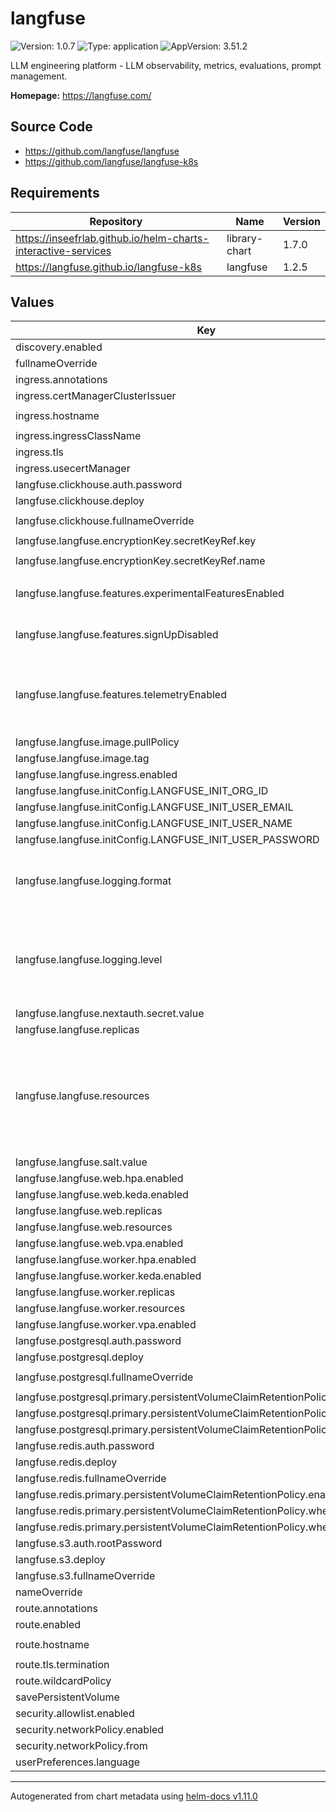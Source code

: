 # langfuse

![Version: 1.0.7](https://img.shields.io/badge/Version-1.0.7-informational?style=flat-square) ![Type: application](https://img.shields.io/badge/Type-application-informational?style=flat-square) ![AppVersion: 3.51.2](https://img.shields.io/badge/AppVersion-3.51.2-informational?style=flat-square)

LLM engineering platform - LLM observability, metrics, evaluations, prompt management.

**Homepage:** <https://langfuse.com/>

## Source Code

* <https://github.com/langfuse/langfuse>
* <https://github.com/langfuse/langfuse-k8s>

## Requirements

| Repository | Name | Version |
|------------|------|---------|
| https://inseefrlab.github.io/helm-charts-interactive-services | library-chart | 1.7.0 |
| https://langfuse.github.io/langfuse-k8s | langfuse | 1.2.5 |

## Values

| Key | Type | Default | Description |
|-----|------|---------|-------------|
| discovery.enabled | bool | `true` |  |
| fullnameOverride | string | `""` |  |
| ingress.annotations | list | `[]` |  |
| ingress.certManagerClusterIssuer | string | `""` |  |
| ingress.hostname | string | `"chart-example.local"` |  |
| ingress.ingressClassName | string | `""` |  |
| ingress.tls | bool | `true` |  |
| ingress.usecertManager | bool | `false` |  |
| langfuse.clickhouse.auth.password | string | `"change-me"` |  |
| langfuse.clickhouse.deploy | bool | `true` |  |
| langfuse.clickhouse.fullnameOverride | string | `"langfuse-clickhouse"` |  |
| langfuse.langfuse.encryptionKey.secretKeyRef.key | string | `"encryption-key"` |  |
| langfuse.langfuse.encryptionKey.secretKeyRef.name | string | `"langfuse-encryption"` |  |
| langfuse.langfuse.features.experimentalFeaturesEnabled | bool | `false` | Enable experimental features |
| langfuse.langfuse.features.signUpDisabled | bool | `false` | Disable public sign up |
| langfuse.langfuse.features.telemetryEnabled | bool | `true` | Whether or not to report basic usage statistics to a centralized server. |
| langfuse.langfuse.image.pullPolicy | string | `"IfNotPresent"` |  |
| langfuse.langfuse.image.tag | string | `nil` |  |
| langfuse.langfuse.ingress.enabled | bool | `false` |  |
| langfuse.langfuse.initConfig.LANGFUSE_INIT_ORG_ID | string | `"onyxia"` |  |
| langfuse.langfuse.initConfig.LANGFUSE_INIT_USER_EMAIL | string | `"langfuse@onyxia.fr"` |  |
| langfuse.langfuse.initConfig.LANGFUSE_INIT_USER_NAME | string | `"langfuse"` |  |
| langfuse.langfuse.initConfig.LANGFUSE_INIT_USER_PASSWORD | string | `"changeme"` |  |
| langfuse.langfuse.logging.format | string | `"text"` | Set the log format for the application (text or json) |
| langfuse.langfuse.logging.level | string | `"info"` | Set the log level for the application (trace, debug, info, warn, error, fatal) |
| langfuse.langfuse.nextauth.secret.value | string | `"change-me"` |  |
| langfuse.langfuse.replicas | int | `1` |  |
| langfuse.langfuse.resources | object | `{}` | Resources for all langfuse deployments. Can be overridden by the individual deployments |
| langfuse.langfuse.salt.value | string | `"change-this-salt"` |  |
| langfuse.langfuse.web.hpa.enabled | bool | `false` |  |
| langfuse.langfuse.web.keda.enabled | bool | `false` |  |
| langfuse.langfuse.web.replicas | string | `nil` |  |
| langfuse.langfuse.web.resources | object | `{}` |  |
| langfuse.langfuse.web.vpa.enabled | bool | `false` |  |
| langfuse.langfuse.worker.hpa.enabled | bool | `false` |  |
| langfuse.langfuse.worker.keda.enabled | bool | `false` |  |
| langfuse.langfuse.worker.replicas | string | `nil` |  |
| langfuse.langfuse.worker.resources | object | `{}` |  |
| langfuse.langfuse.worker.vpa.enabled | bool | `false` |  |
| langfuse.postgresql.auth.password | string | `"change-me"` |  |
| langfuse.postgresql.deploy | bool | `true` |  |
| langfuse.postgresql.fullnameOverride | string | `"langfuse-postgresql"` |  |
| langfuse.postgresql.primary.persistentVolumeClaimRetentionPolicy.enabled | bool | `false` |  |
| langfuse.postgresql.primary.persistentVolumeClaimRetentionPolicy.whenDeleted | string | `"Delete"` |  |
| langfuse.postgresql.primary.persistentVolumeClaimRetentionPolicy.whenScaled | string | `"Retain"` |  |
| langfuse.redis.auth.password | string | `"change-me"` |  |
| langfuse.redis.deploy | bool | `true` |  |
| langfuse.redis.fullnameOverride | string | `"langfuse-redis"` |  |
| langfuse.redis.primary.persistentVolumeClaimRetentionPolicy.enabled | bool | `false` |  |
| langfuse.redis.primary.persistentVolumeClaimRetentionPolicy.whenDeleted | string | `"Delete"` |  |
| langfuse.redis.primary.persistentVolumeClaimRetentionPolicy.whenScaled | string | `"Retain"` |  |
| langfuse.s3.auth.rootPassword | string | `"change-me"` |  |
| langfuse.s3.deploy | bool | `true` |  |
| langfuse.s3.fullnameOverride | string | `"langfuse-s3"` |  |
| nameOverride | string | `""` |  |
| route.annotations | list | `[]` |  |
| route.enabled | bool | `false` |  |
| route.hostname | string | `"chart-example.local"` |  |
| route.tls.termination | string | `"edge"` |  |
| route.wildcardPolicy | string | `"None"` |  |
| savePersistentVolume | bool | `false` |  |
| security.allowlist.enabled | bool | `false` |  |
| security.networkPolicy.enabled | bool | `false` |  |
| security.networkPolicy.from | list | `[]` |  |
| userPreferences.language | string | `"en"` |  |

----------------------------------------------
Autogenerated from chart metadata using [helm-docs v1.11.0](https://github.com/norwoodj/helm-docs/releases/v1.11.0)
